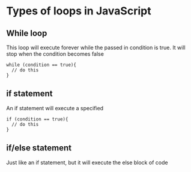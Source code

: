 # Types of loops in JavaScript

## While loop
This loop will execute forever while the passed in condition is true. It will stop when the condition becomes false

```
while (condition == true){
  // do this
}
```
## if statement
An if statement will execute a specified

```
if (condition == true){
  // do this
}
```
## if/else statement
Just like an if statement, but it will execute the else block of code  
